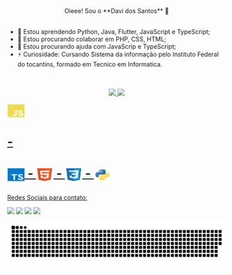 <div align="center">
  Oieee! Sou o **Davi dos Santos** 👋
</div>
<br>


- 🌱 Estou aprendendo Python, Java, Flutter, JavaScript e TypeScript;
- 👯 Estou procurando colaborar em PHP, CSS, HTML;
- 🤔 Estou procurando ajuda com JavaScrip e TypeScript;
- ⚡ Curiosidade: Cursando Sistema da informação pelo Instituto Federal do tocantins, formado em Tecnico em Informatica.


<br>
<br>

<div align="center">
  <a href="https://github.com/davi1701">
  <img height="180em" src="https://github-readme-stats.vercel.app/api?username=Davi1701&show_icons=true&theme=github_dark&include_all_commits=true&count_private=true"/>
  <img height="180em" src="https://github-readme-stats.vercel.app/api/top-langs/?username=Davi1701&layout=compact&langs_count=7&theme=github_dark"/>
</div>


<div style="display: inline_block"><br>
  <img align="center" alt="Rafa-Js" height="30" width="40" src="https://raw.githubusercontent.com/devicons/devicon/master/icons/javascript/javascript-plain.svg">
   <h1> - <h1>
  <img align="center" alt="Rafa-Ts" height="30" width="40" src="https://raw.githubusercontent.com/devicons/devicon/master/icons/typescript/typescript-plain.svg">
  -
  <img align="center" alt="Rafa-HTML" height="30" width="40" src="https://raw.githubusercontent.com/devicons/devicon/master/icons/html5/html5-original.svg">
  -
  <img align="center" alt="Rafa-CSS" height="30" width="40" src="https://raw.githubusercontent.com/devicons/devicon/master/icons/css3/css3-original.svg">
  -
  <img align="center" alt="Rafa-Python" height="30" width="40" src="https://raw.githubusercontent.com/devicons/devicon/master/icons/python/python-original.svg">

</div>
  
  ##
  Redes Sociais para contato:
<div> 
  <a href="https://www.instagram.com/davidossantos.pereira/?hl=pt-br" target="_blank"><img height="30em" src="https://th.bing.com/th/id/R.097b77494452f9352630bcf79697db4d?rik=cXUuSuzxUMC4SQ&riu=http%3a%2f%2fwww.pngimagenes.com%2fuploads%2fpng-gratis%2fPng-Instagram-Logo-Gratis-Cortar-ks92GI.png&ehk=EbpxHosM3BBiLydbHws2JBJA8rCXe5hPI2j3WRoXm5M%3d&risl=&pid=ImgRaw&r=0" target="_blank"></a>
 <a href="https://discord.gg/GGuXET64" target="_blank"><img height="30em" src="https://pnggrid.com/wp-content/uploads/2021/05/Discord-Logo-Circle-1024x1024.png" target="_blank"></a> 
  <a href = "davi.spereira1@gmail.com"><img height="25em" src="https://logodownload.org/wp-content/uploads/2018/03/gmail-logo-16.png" target="_blank"></a>
  <a href="https://www.linkedin.com/in/davi-dos-santos-1701/" target="_blank"> <img height="30em" src="https://t.ctcdn.com.br/o6YUYZNxhn1ob0FEjQo-a7KapYU=/400x400/smart/i490027.jpeg" target="_blank"></a> 
 
  ![Snake animation](https://github.com/davi1701/davi1701/blob/output/github-contribution-grid-snake.svg)
 
</div>
